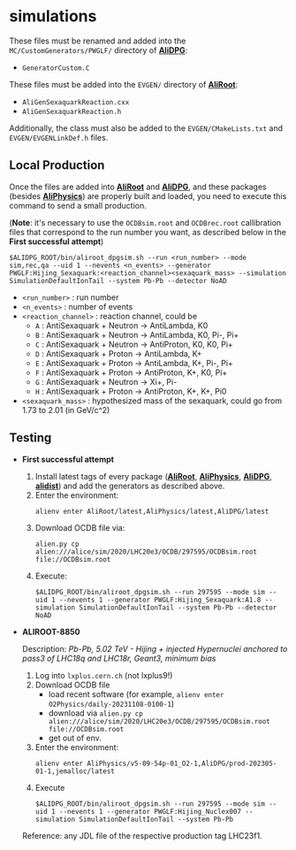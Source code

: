 # simulations

These files must be renamed and added into the `MC/CustomGenerators/PWGLF/` directory of [**AliDPG**](https://github.com/alisw/AliDPG):

* `GeneratorCustom.C`

These files must be added into the `EVGEN/` directory of [**AliRoot**](https://github.com/alisw/AliRoot):

* `AliGenSexaquarkReaction.cxx`
* `AliGenSexaquarkReaction.h`

Additionally, the class must also be added to the `EVGEN/CMakeLists.txt` and `EVGEN/EVGENLinkDef.h` files.

## Local Production

Once the files are added into [**AliRoot**](https://github.com/alisw/AliRoot) and [**AliDPG**](https://github.com/alisw/AliDPG), and these packages (besides [**AliPhysics**](https://github.com/alisw/AliPhysics)) are properly built and loaded, you need to execute this command to send a small production.

(**Note**: it's necessary to use the `OCDBsim.root` and `OCDBrec.root` callibration files that correspond to the run number you want, as described below in the **First successful attempt**)

```
$ALIDPG_ROOT/bin/aliroot_dpgsim.sh --run <run_number> --mode sim,rec,qa --uid 1 --nevents <n_events> --generator PWGLF:Hijing_Sexaquark:<reaction_channel><sexaquark_mass> --simulation SimulationDefaultIonTail --system Pb-Pb --detector NoAD
```
* `<run_number>` : run number
* `<n_events>` : number of events
* `<reaction_channel>` : reaction channel, could be
   - `A` : AntiSexaquark + Neutron -> AntiLambda, K0
   - `B` : AntiSexaquark + Neutron -> AntiLambda, K0, Pi-, Pi+
   - `C` : AntiSexaquark + Neutron -> AntiProton, K0, K0, Pi+
   - `D` : AntiSexaquark + Proton  -> AntiLambda, K+
   - `E` : AntiSexaquark + Proton  -> AntiLambda, K+, Pi-, Pi+
   - `F` : AntiSexaquark + Proton  -> AntiProton, K+, K0, Pi+
   - `G` : AntiSexaquark + Neutron -> Xi+, Pi-
   - `H` : AntiSexaquark + Proton  -> AntiProton, K+, K+, Pi0
* `<sexaquark_mass>` : hypothesized mass of the sexaquark, could go from 1.73 to 2.01 (in GeV/c^2)

## Testing

* **First successful attempt**

  1. Install latest tags of every package ([**AliRoot**](https://github.com/alisw/AliRoot), [**AliPhysics**](https://github.com/alisw/AliPhysics), [**AliDPG**](https://github.com/alisw/AliDPG), [**alidist**](https://github.com/alisw/alidist)) and add the generators as described above.
  2. Enter the environment:
     ```
     alienv enter AliRoot/latest,AliPhysics/latest,AliDPG/latest
     ```
  3. Download OCDB file via:
     ```
     alien.py cp alien:///alice/sim/2020/LHC20e3/OCDB/297595/OCDBsim.root file://OCDBsim.root
     ```
  4. Execute:
     ```
     $ALIDPG_ROOT/bin/aliroot_dpgsim.sh --run 297595 --mode sim --uid 1 --nevents 1 --generator PWGLF:Hijing_Sexaquark:A1.8 --simulation SimulationDefaultIonTail --system Pb-Pb --detector NoAD
     ```

* **ALIROOT-8850**

  Description: *Pb-Pb, 5.02 TeV - Hijing + injected Hypernuclei anchored to pass3 of LHC18q and LHC18r, Geant3, minimum bias*
  1. Log into `lxplus.cern.ch` (not lxplus9!)
  2. Download OCDB file
     - load recent software (for example, `alienv enter O2Physics/daily-20231108-0100-1`)
     - download via `alien.py cp alien:///alice/sim/2020/LHC20e3/OCDB/297595/OCDBsim.root file://OCDBsim.root`
     - get out of env.
  3. Enter the environment:
     ```
     alienv enter AliPhysics/v5-09-54p-01_O2-1,AliDPG/prod-202305-01-1,jemalloc/latest
     ```
  4. Execute
     ```
     $ALIDPG_ROOT/bin/aliroot_dpgsim.sh --run 297595 --mode sim --uid 1 --nevents 1 --generator PWGLF:Hijing_Nuclex007 --simulation SimulationDefaultIonTail --system Pb-Pb
     ```
  Reference: any JDL file of the respective production tag LHC23f1.

